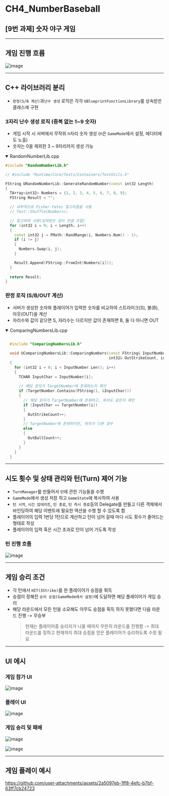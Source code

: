 # CH4_NumberBaseball
## [9번 과제] 숫자 야구 게임 
---

## **게임 진행 흐름**

  ![image](https://github.com/user-attachments/assets/c02363bd-1e6c-49ff-86bd-29137b017255)

---

## **C++ 라이브러리 분리**
  - `판정(S/B 계산)`과`난수 생성` 로직은 각각 `UBlueprintFunctionLibrary`를 상속받은 클래스에 구현

### **3자리 난수 생성 로직 (중복 없는 1~9 숫자)**
  - 게임 시작 시 서버에서 무작위 n자리 숫자 생성 (n은 `GameMode`에서 설정, 에디터에도 노출)
  - 숫자는 0을 제외한 3 ~ 9자리까지 생성 가능

  <details open=true>
  <summary>RandomNumberLib.cpp</summary>

  ```cpp
  #include "RandomNumberLib.h"

  // #include "Runtime/Core/Tests/Containers/TestUtils.h"

  FString URandomNumberLib::GenerateRandomNumber(const int32 Length)
  {
    TArray<int32> Numbers = {1, 2, 3, 4, 5, 6, 7, 8, 9};
    FString Result = "";
  
    // 내부적으로 Fisher-Yates 알고리즘을 사용
    // Test::Shuffle(Numbers);
  
    // 참고하여 사용(입력받은 길이 만큼 조합)
    for (int32 i = 0; i < Length; i++)
    {
      const int32 j = FMath::RandRange(i, Numbers.Num() - 1); 
      if (i != j)
      {
        Numbers.Swap(i, j);
      }
  
      Result.Append(FString::FromInt(Numbers[i]));
    }
    
    return Result;
  }

  ```
    
  </details>

### **판정 로직 (S/B/OUT 계산)**
  - 서버가 생성한 숫자와 플레이어가 입력한 숫자를 비교하여 스트라이크(S), 볼(B), 아웃(OUT)을 계산
  - 자리수와 값이 같으면 S, 자리수는 다르지만 값이 존재하면 B, 둘 다 아니면 OUT

  <details open=true>
  <summary>ComparingNumbersLib.cpp</summary>
    
  ```cpp
    
    #include "ComparingNumbersLib.h"

    void UComparingNumbersLib::ComparingNumbers(const FString& InputNumber, const FString& TargetNumber,
                                                int32& OutStrikeCount, int32& OutBallCount)
    {
      for (int32 i = 0; i < InputNumber.Len(); i++)
      {
        TCHAR InputChar = InputNumber[i];
    
        // 해당 문자가 TargetNumber에 존재하는지 확인
        if (TargetNumber.Contains(FString(1, &InputChar)))
        {
          // 해당 문자가 TargetNumber에 존재하고, 위치도 같은지 확인
          if (InputChar == TargetNumber[i])
          {
            OutStrikeCount++;
          }
          // TargetNumber에 존재하지만, 위치가 다른 경우
          else
          {
            OutBallCount++;
          }
        }
      }
    }

  ```
  </details>

---

## **시도 횟수 및 상태 관리와 턴(Turn) 제어 기능**
  - `TurnManager`를 만들어서 `턴`에 관한 기능들을 수행
  - `GameMode`에서 생성 저장 하고 `GameState`에 복사하여 사용
  - `턴 시작`, `시간 업데이트`, `턴 종료`, `턴 즉시 종료`등의 Delegate를 만들고 다른 객체에서 바인딩하여 해당 이벤트에 필요한 액션을 수행 할 수 있도록 함
  - 플레이어의 입력 1번당 1턴으로 계산하고 턴이 넘어 갈때 마다 시도 횟수가 줄어드는 형태로 작성
  - 플레이어의 입력 혹은 시간 초과로 턴이 넘어 가도록 작성

### **턴 진행 흐름**

  ![image](https://github.com/user-attachments/assets/ffd38598-76bd-4ef8-b7aa-cecff3489ec3)

---

## **게임 승리 조건**
  - 각 턴에서 `HIT(3Strike)`를 한 플레이어가 승점을 획득
  - 승점이 정해진 `승리 승점(GameMode에서 설정)`에 도달하면 해당 플레이어가 게임 승리
  - 해당 라운드에서 모든 턴을 소모해도 아무도 승점을 획득 하지 못했다면 다음 라운드 진행 -> 무승부
    > 현재는 플레이어중 승리자가 나올 때까지 무한히 라운드를 진행함 -> 최대 라운드를 정하고 현재까지 최대 승점을 얻은 플레이어가 승리하도록 수정 필요

---

## **UI 에시**

### **게임 참가 UI**

  ![image](https://github.com/user-attachments/assets/ab2ade71-6e77-454f-8d8c-fe6e9c2dd2ed)

### **플레이 UI**

  ![image](https://github.com/user-attachments/assets/c3714a76-9fda-4918-9643-7f476adb25f9)

### **게임 승리 및 패배**

  ![image](https://github.com/user-attachments/assets/bdc249bc-361f-46cf-b9e5-042ad8a8b453)

  ![image](https://github.com/user-attachments/assets/986f4dcf-cdaa-42bf-b94b-06d42ed19b18)

---

## **게임 플레이 예시**

https://github.com/user-attachments/assets/2a5097eb-1ff8-4efc-b7bf-63ff7cb24723








